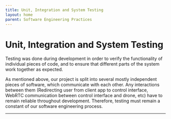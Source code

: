 ```yaml
---
title: Unit, Integration and System Testing
layout: home
parent: Software Engineering Practices
---
```

# Unit, Integration and System Testing

Testing was done during development in order to verify the functionality of individual pieces of code, and to ensure that different parts of the system work together as expected.  
  
As mentioned above, our project is split into several mostly independent pieces of software, which communicate with each other. Any interactions between them (Redirecting user from client app to control interface, WebRTC communication between control interface and drone, etc) have to remain reliable throughout development. Therefore, testing must remain a constant of our software engineering process.  
  

----

[Just the Docs]: https://just-the-docs.github.io/just-the-docs/
[GitHub Pages]: https://docs.github.com/en/pages
[README]: https://github.com/just-the-docs/just-the-docs-template/blob/main/README.md
[Jekyll]: https://jekyllrb.com
[GitHub Pages / Actions workflow]: https://github.blog/changelog/2022-07-27-github-pages-custom-github-actions-workflows-beta/
[use this template]: https://github.com/just-the-docs/just-the-docs-template/generate
